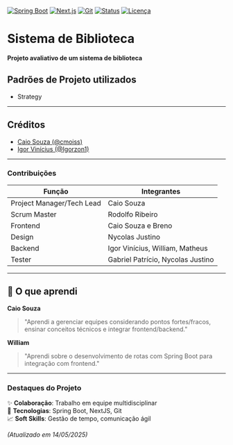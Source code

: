 [![Spring Boot](https://img.shields.io/badge/Spring%20Boot-6DB33F?style=flat&logo=spring&logoColor=white)](https://spring.io/)
[![Next.js](https://img.shields.io/badge/Next.js-000000?style=flat&logo=nextdotjs&logoColor=white)](https://nextjs.org/)
[![Git](https://img.shields.io/badge/Git-F05032?style=flat&logo=git&logoColor=white)](https://git-scm.com/)
[![Status](https://img.shields.io/badge/STATUS-EM%20ANDAMENTO-orange)](https://github.com/cmoiss/biblioteca)
[![Licença](https://img.shields.io/badge/LICENÇA-MIT-blue)](https://opensource.org/licenses/MIT)

# Sistema de Biblioteca  

**Projeto avaliativo de um sistema de biblioteca**  

## Padrões de Projeto utilizados
- Strategy

---

## Créditos  

- [Caio Souza (@cmoiss)](https://github.com/cmoiss)  
- [Igor Vinícius (@Igorzon1)](https://github.com/Igorzon1)  

---

### Contribuições  

| Função               | Integrantes                          |
|----------------------|--------------------------------------|
| Project Manager/Tech Lead | Caio Souza                     |
| Scrum Master         | Rodolfo Ribeiro                     |
| Frontend             | Caio Souza e Breno                  |
| Design               | Nycolas Justino                     |
| Backend              | Igor Vinícius, William, Matheus     |
| Tester               | Gabriel Patrício, Nycolas Justino   |

---

## 🎯 O que aprendi  

**Caio Souza**  
> "Aprendi a gerenciar equipes considerando pontos fortes/fracos, ensinar conceitos técnicos e integrar frontend/backend."

**William**  
> "Aprendi sobre o desenvolvimento de rotas com Spring Boot para integração com frontend."

---

### Destaques do Projeto  

✨ **Colaboração**: Trabalho em equipe multidisciplinar  
🚀 **Tecnologias**: Spring Boot, NextJS, Git  
📈 **Soft Skills**: Gestão de tempo, comunicação ágil  

*(Atualizado em 14/05/2025)*  
